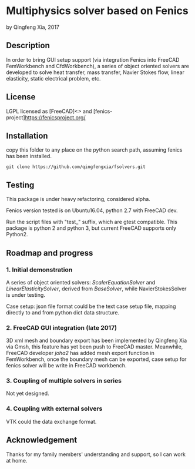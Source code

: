 # Multiphysics solver based on Fenics

by Qingfeng Xia, 2017

## Description

In order to bring GUI setup support (via integration Fenics into FreeCAD FemWorkbench and CfdWorkbench), a series of object oriented solvers are developed to solve heat transfer, mass transfer, Navier Stokes flow, linear elasticity, static electrical problem, etc. 

## License
LGPL licensed as [FreeCAD]<> and [fenics-project]<https://fenicsproject.org/>


## Installation

copy this folder to any place on the python search path, assuming fenics has been installed. 

```
git clone https://github.com/qingfengxia/fsolvers.git
```

## Testing

This package is under heavy refactoring, considered alpha.

Fenics version tested is on Ubuntu16.04, python 2.7 with FreeCAD dev.

Run the script files with "test_" suffix, which are gtest compatible. This package is python 2 and python 3, but current FreeCAD supports only Python2.


## Roadmap and progress

### 1. Initial demonstration

A series of object oriented solvers: *ScalerEquationSolver* and *LinearElasticitySolver*, derived from *BaseSolver*, while NavierStokesSolver is under testing. 

Case setup: json file format could be the text case setup file, mapping directly to and from python dict data structure.

### 2. FreeCAD GUI integration (late 2017)

3D xml mesh and boundary export has been implemented by Qingfeng Xia via Gmsh, this feature has yet been push to FreeCAD master. Meanwhile, FreeCAD developer *joha2* has added mesh export function in FemWorkbench, once the boundary mesh can be exported, case setup for fenics solver will be write in FreeCAD workbench.


### 3. Coupling of multiple solvers in series

Not yet designed.

### 4. Coupling with external solvers

VTK could the data exchange format. 


## Acknowledgement

Thanks for my family members' understanding and support, so I can work at home.




